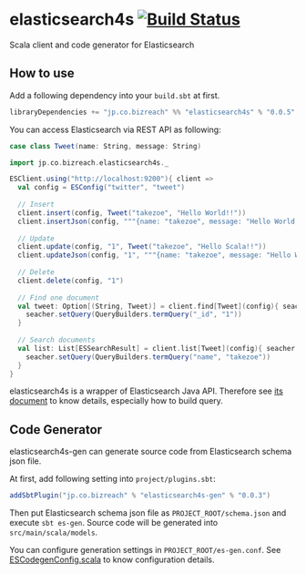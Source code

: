 elasticsearch4s   [![Build Status](https://secure.travis-ci.org/bizreach/elasticsearch4s.png?branch=master)](http://travis-ci.org/bizreach/elasticsearch4s)
===============

Scala client and code generator for Elasticsearch

## How to use

Add a following dependency into your `build.sbt` at first.

```scala
libraryDependencies += "jp.co.bizreach" %% "elasticsearch4s" % "0.0.5"
```

You can access Elasticsearch via REST API as following:

```scala
case class Tweet(name: String, message: String)

import jp.co.bizreach.elasticsearch4s._

ESClient.using("http://localhost:9200"){ client =>
  val config = ESConfig("twitter", "tweet")
  
  // Insert
  client.insert(config, Tweet("takezoe", "Hello World!!"))
  client.insertJson(config, """{name: "takezoe", message: "Hello World!!"}""")
  
  // Update
  client.update(config, "1", Tweet("takezoe", "Hello Scala!!"))
  client.updateJson(config, "1", """{name: "takezoe", message: "Hello World!!"}""")
  
  // Delete
  client.delete(config, "1")
  
  // Find one document
  val tweet: Option[(String, Tweet)] = client.find[Tweet](config){ seacher =>
    seacher.setQuery(QueryBuilders.termQuery("_id", "1"))
  }
  
  // Search documents
  val list: List[ESSearchResult] = client.list[Tweet](config){ seacher =>
    seacher.setQuery(QueryBuilders.termQuery("name", "takezoe"))
  }
}
```

elasticsearch4s is a wrapper of Elasticsearch Java API. Therefore see [its document]( http://www.elasticsearch.org/guide/en/elasticsearch/client/java-api/current/) to know details, especially how to build query.

## Code Generator

elasticsearch4s-gen can generate source code from Elasticsearch schema json file.

At first, add following setting into `project/plugins.sbt`:

```scala
addSbtPlugin("jp.co.bizreach" % "elasticsearch4s-gen" % "0.0.3")
```

Then put Elasticsearch schema json file as `PROJECT_ROOT/schema.json` and execute `sbt es-gen`. Source code will be generated into `src/main/scala/models`.

You can configure generation settings in `PROJECT_ROOT/es-gen.conf`. See [ESCodegenConfig.scala](https://github.com/bizreach/elasticsearch4s/blob/master/elasticsearch4s-gen/src/main/scala/jp/co/bizreach/elasticsearch4s/generator/ESCodegenConfig.scala) to know configuration details.
